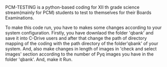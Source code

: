 PCM-TESTING is a python-based coding for XII th grade science stream(mainly for PCM) students to test to themselves for their Boards Examinations.

To make this code run, you have to makes some changes according to your system configuration. Firstly, you have downlaod the folder 'qbank' and save it into C-Drive users and after that change the path of directory mapping of the coding with the path directory of the folder'qbank' of your system. And, also make changes in length of images in 'check and select images' section according to the number of Pyq images you have in the folder 'qbank'. And, make it Run.

